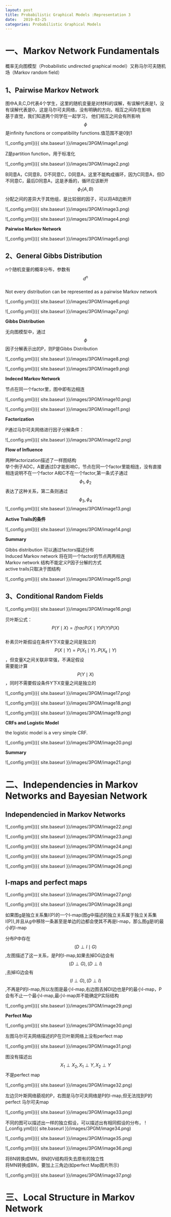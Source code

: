 ```yaml
---
layout: post
title: Probabilistic Graphical Models :Representation 3
date:   2019-03-25
categories: Probabilistic Graphical Models
---
```


# 一、Markov Network Fundamentals  

概率无向图模型（Probabilistic undirected graphical model）又称马尔可夫随机场（Markov random field）

## 1、Pairwise Markov Network   

图中A,B,C,D代表4个学生，这里的随机变量是对材料的误解，有误解代表是1，没有误解代表是0，这是马尔可夫网络，没有明确的方向，相互之间存在影响   
基于直觉，我们知道两个同学在一起学习， 他们相互之间会有所影响   
$$\phi$$是infinity functions or compatibility functions.值范围不是0到1

![_config.yml]({{ site.baseurl }}/images/3PGM/image1.png)   

Z是partition function，用于标准化  

![_config.yml]({{ site.baseurl }}/images/3PGM/image2.png)    

B同意A，C同意B，D不同意C，D同意A，这里不能构成循环，因为C同意A，但D不同意C，最后D同意A，这是矛盾的，循环应该断开   
$$\phi_1(A,B)$$分配之间的差异大于其他组，是比较弱的因子，可以将AB边断开  

![_config.yml]({{ site.baseurl }}/images/3PGM/image3.png)   

![_config.yml]({{ site.baseurl }}/images/3PGM/image4.png)  

**Pairwise Markov Network**

![_config.yml]({{ site.baseurl }}/images/3PGM/image5.png)

## 2、General Gibbs Distribution  

n个随机变量的概率分布，参数有$$d^n$$    
Not every distribution can be represented as a pairwise Markov network   

![_config.yml]({{ site.baseurl }}/images/3PGM/image6.png)

![_config.yml]({{ site.baseurl }}/images/3PGM/image7.png)

**Gibbs Distribution**  

无向图模型中，通过$$\phi$$因子分解表示出的P，则P是Gibbs Distribution

![_config.yml]({{ site.baseurl }}/images/3PGM/image8.png)  

![_config.yml]({{ site.baseurl }}/images/3PGM/image9.png) 

**Indeced Markov Network**  

节点在同一个factor里，图中即有边相连   

![_config.yml]({{ site.baseurl }}/images/3PGM/image10.png)  

![_config.yml]({{ site.baseurl }}/images/3PGM/image11.png)  

**Factorization**   

P通过马尔可夫网络进行因子分解条件：    

![_config.yml]({{ site.baseurl }}/images/3PGM/image12.png)  
  

**Flow of Influence**   

两种factorization描述了一样图结构  
举个例子ADC，A要通过D才能影响C，节点在同一个factor里能相连，没有直接相连说明不在一个factor A和C不在一个factor,第一条式子通过$$\phi_{1},\phi_{2}$$ 表达了这种关系，第二条则通过$$\phi_{3},\phi_{4}$$
![_config.yml]({{ site.baseurl }}/images/3PGM/image13.png)

**Active Trails的条件**

![_config.yml]({{ site.baseurl }}/images/3PGM/image14.png)  

**Summary**    

Gibbs distribution 可以通过factors描述分布    
Induced Markov network 将在同一个factor的节点两两相连  
Markov network 结构不能定义P因子分解的方式  
active trails只取决于图结构  

![_config.yml]({{ site.baseurl }}/images/3PGM/image15.png)  

## 3、Conditional Random Fields  

![_config.yml]({{ site.baseurl }}/images/3PGM/image16.png)  


贝叶斯公式： $$P(Y\mid X)=/frac{P(X\mid Y)P(Y)}{P(X)}$$    
朴素贝叶斯假设在条件Y下X变量之间是独立的$$P(X\mid Y)=P(X_{1}\mid Y)..P(X_{k}\mid Y)$$，但变量X之间关联非常强，不满足假设  
需要能计算$$P(Y\mid X)$$，同时不需要假设条件Y下X变量之间是独立的

![_config.yml]({{ site.baseurl }}/images/3PGM/image17.png)   

![_config.yml]({{ site.baseurl }}/images/3PGM/image18.png) 

![_config.yml]({{ site.baseurl }}/images/3PGM/image19.png)

**CRFs and Logistic Model** 

the logistic model is a very simple CRF.

![_config.yml]({{ site.baseurl }}/images/3PGM/image20.png)  

**Summary**  

![_config.yml]({{ site.baseurl }}/images/3PGM/image21.png)

# 二、Independencies in Markov Networks and Bayesian Network
## Independencied in Markov Networks  

![_config.yml]({{ site.baseurl }}/images/3PGM/image22.png)

![_config.yml]({{ site.baseurl }}/images/3PGM/image23.png)

![_config.yml]({{ site.baseurl }}/images/3PGM/image24.png)

![_config.yml]({{ site.baseurl }}/images/3PGM/image25.png)

![_config.yml]({{ site.baseurl }}/images/3PGM/image26.png)

## I-maps and perfect maps   
 
![_config.yml]({{ site.baseurl }}/images/3PGM/image27.png)  

![_config.yml]({{ site.baseurl }}/images/3PGM/image28.png)

如果图g是独立关系集I(P)的一个I-map(图g中描述的独立关系属于独立关系集I(P)),并且从g中移除一条甚至是单边的边都会使其不再是I-map，那么图g是I的最小的I-map   

分布P中存在$$(D\perp I\mid G)$$,左图描述了这一关系，是P的I-map,如果去掉DG边会有$$(D\perp G),(D\perp I)$$,去掉IG边会有$$(I\perp G),(D\perp I)$$,不再是P的I-map,所以左图是最小I-map,右边图去掉DI边也是P的最小I-map，P会有不止一个最小I-map,最小I-map并不能确定P实际结构   

![_config.yml]({{ site.baseurl }}/images/3PGM/image29.png) 

**Perfect Map**  

![_config.yml]({{ site.baseurl }}/images/3PGM/image30.png)

左图马尔可夫网络描述的P在贝叶斯网络上没有perfect map


![_config.yml]({{ site.baseurl }}/images/3PGM/image31.png)

图没有描述出$$X_{1}\perp X_{2},X_{1}\perp Y,X_{2}\perp Y$$不是perfect map  


![_config.yml]({{ site.baseurl }}/images/3PGM/image32.png)

左边贝叶斯网络藐视的P，右图是马尔可夫网络是P的I-map,但无法找到P的perfect 马尔可夫map   


![_config.yml]({{ site.baseurl }}/images/3PGM/image33.png)

不同的图可以描述出一样的独立假设，可以描述出有相同假设的分布，
![_config.yml]({{ site.baseurl }}/images/3PGM/image34.png)  

![_config.yml]({{ site.baseurl }}/images/3PGM/image35.png)  

![_config.yml]({{ site.baseurl }}/images/3PGM/image36.png) 

将BN转换成MN，BN的V结构将失去原有的独立性  
将MN转换成BN，要加上三角边(如perfect Map图片所示)   

![_config.yml]({{ site.baseurl }}/images/3PGM/image37.png) 

# 三、Local Structure in Markov Network
